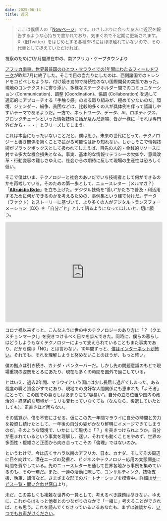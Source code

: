 ```yaml
---
date: 2025-06-14
title: 近況
---
```


> ここは僕個人の「[Nowページ](https://nownownow.com/about)」です。ひさしぶりに会った友人に近況を報告するような心持ちで書かれており、気まぐれで不定期に更新されます。X（旧Twitter）をはじめとする各種SNSにはほぼ触れていないので、その代替として捉えていただければ。

<i class="fa fa-map-marker"></i> 視察のために1か月間滞在中の、南アフリカ・ケープタウンより

[アフリカ南東、世界最貧国のひとつ・マラウイでの1年間にわたるフィールドワーク](/ja/malawi)が昨年7月に終了した。そこで目の当たりにしたのは、西側諸国でのトレンドをコピペしたような、付け焼き刃的で持続性のない国際開発の実態であった。現地のコンテクストに寄り添い、多様なステークホルダー間でのコミュニケーション (Communication)、調整 (Coordination)、協調 (Collaboration) を通して適応的にアプローチする「手触り感」のある取り組みが、極めて少ないのだ。環境、ジェンダー、紛争、貧困などは、比較的多くの人が具体例を伴って議論しやすいテーマであるようだ。一方で、ネットワーク、データ、AI、ロボティクス、ブロックチェーンといった情報技術に話が及んだ途端、皆が一様に「それは専門外だから・・・」とフリーズしてしまう。

これは本当にもったいないことだと、僕は思う。未来の世代にとって、テクノロジーと善き関係を築くことで拡がる可能性は計り知れない。しかしそこで情報技術がブラックボックスとして扱われてしまえば、目先の人的・金銭的リソースに対する多大な機会損失となる。事実、基本的な情報リテラシーの欠如や、意識改革・行動変容の難しさゆえに、社会からの期待に反して現場の生産性は恐ろしく低い。

そこで僕はいま、テクノロジーと社会のあいだでいち技術者として何ができるのかを再考している。そのための第一歩として、ニュースレター（メルマガ？）「**[Altruistic Byte](https://ab.takuti.me/subscribe)**」を立ち上げた。デジタル技術を“善い”かたちで普及・利活用するために何ができるのかを考えるための、事例集という建て付けだ。データ（ファクト）とストーリーに基づいて、より多くの人がデジタルトランスフォーメーション（DX）を「自分ごと」として語るようになってほしいと、切に願う。

<p>
<iframe src="https://embeds.beehiiv.com/7b4fe90a-ec12-48bf-a95b-705f0c5a0b1f" data-test-id="beehiiv-embed" width="100%" height="320" frameborder="0" scrolling="no" style="border-radius: 4px; border: 2px solid #e5e7eb; margin: 0; background-color: transparent;"></iframe>
</p>

コロナ禍以来ずっと、こんなふうに世の中のテクノロジーのあり方に「？（クエスチョンマーク）」を突きつけるべく日々を歩んできた。同時に、僕らの暮らしはどうしようもなくテクノロジーによって支えられていることもまた事実であり、だから僕は「NO」とは言わない。10年間ずっと、[僕はインターネットが怖い](/ja/note/20140713)。それでも、それを理解しようと努めないことのほうが、もっと怖い。

僕の拠点は引き続き、カナダ・バンクーバーだ。しかし先の問題意識のもとで現場重視の姿勢をとるにあたり、現在も多くの時間を国外で過ごしている。

とはいえ、過去2年間、マラウイという国には少し長居し過ぎてしまった。ある程度の職と資金がすでにあり、現地での良好な人間関係にも恵まれた「よそ者」にとって、この国での暮らしはあまりにも“容易い”。自分の立ち位置や国内の政治的・経済的な環境が一ミリも変わっていなくても（なんなら、後退していたとしても）、正直さほど困らない。

その感覚が、僕を不安にさせる。仮にこの先一年間マラウイに自分の時間と労力を投資し続けたとして、一年後の自分の姿がかなり鮮明にイメージできてしまうのだ。そのような環境で、いかにして現状に「？」を突きつけられようか。自分が恵まれているという事実を理解し、迷い、それでも動くことをやめず、世界の多面性・複雑さと正面から向き合ってこその「倫理」ではないのか。

というわけで、今は広くサハラ以南のアフリカ、日本、カナダ、そしてその周辺に目を向けて、潜在ニーズの発掘と、ビジネスやテクノロジー応用の実態調査に時間を費やしている。先のニュースレターを通して世界各地から事例を集めているのも、その一環だ。また、一連の活動に際して、コンサルティング、技術支援、執筆、講演など、さまざまな形でのパートナーシップを模索中。詳細は[サービス一覧・問い合わせ窓口](/ja/services/)より。

未だ、この美しくも複雑な世界の一員として、考えるべき課題は尽きない。ゆえに、これからはもっと他者とのつながりのなかで「一緒に」考えることができれば、とも思う。これを読んでくださっているいるあなたも、まずは雑談から、[いつでもお声がけください](mailto:hello@takuti.me)。
